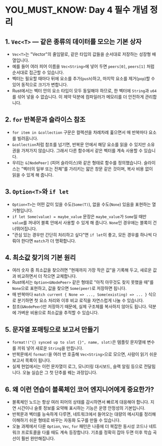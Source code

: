 # YOU_MUST_KNOW: Day 4 필수 개념 정리

## 1. `Vec<T>` — 같은 종류의 데이터를 모으는 기본 상자
- `Vec<T>`는 "Vector"의 줄임말로, 같은 타입의 값들을 순서대로 저장하는 성장형 배열입니다.
- 예를 들어 여러 피어 이름을 `Vec<String>`에 넣어 두면 `peers[0]`, `peers[1]` 처럼 순서대로 접근할 수 있습니다.
- 벡터는 필요할 때마다 뒤에 요소를 추가(`push`)하고, 마지막 요소를 제거(`pop`)할 수 있어 동적으로 크기가 변합니다.
- Rust에서는 벡터 안의 요소 타입이 모두 동일해야 하므로, 한 벡터에 `String`과 `u64`를 섞어 넣을 수 없습니다. 이 제약 덕분에 컴파일러가 메모리를 더 안전하게 관리합니다.

## 2. `for` 반복문과 슬라이스 참조
- `for item in &collection` 구문은 컬렉션을 차례차례 훑으면서 매 반복마다 요소를 빌려옵니다.
- `&collection`처럼 참조를 넘기면, 반복문 안에서 해당 요소를 읽을 수 있지만 소유권을 가져가지 않습니다. 그래서 다른 함수에서 같은 벡터를 계속 사용할 수 있습니다.
- 우리는 `&[NodePeer]` (피어 슬라이스)와 같은 형태로 함수를 정의했습니다. 슬라이스는 "벡터의 일부 또는 전체"를 가리키는 얇은 창문 같은 것이며, 복사 비용 없이 읽을 수 있게 해 줍니다.

## 3. `Option<T>`와 `if let`
- `Option<T>`는 어떤 값이 있을 수도(`Some(T)`), 없을 수도(`None`) 있음을 표현하는 열거형입니다.
- `if let Some(value) = maybe_value` 문장은 `maybe_value`가 `Some`일 때만 `value`를 꺼내어 블록 안에서 사용할 수 있게 해 줍니다. `None`인 경우에는 블록이 건너뛰어집니다.
- "관심 있는 경우만 간단히 처리하고 싶다"면 `if let`이 좋고, 모든 경우를 하나씩 다뤄야 한다면 `match`가 더 명확합니다.

## 4. 최소값 찾기의 기본 원리
- 여러 숫자 중 최소값을 찾으려면 "현재까지 가장 작은 값"을 기록해 두고, 새로운 값과 비교하면서 더 작으면 교체합니다.
- Rust에서는 `Option<&NodePeer>` 같은 형태로 "아직 아무것도 찾지 못했을 때"를 `None`으로 표현하고, 값을 찾으면 `Some(peer)`로 저장하면 됩니다.
- 매 반복마다 `match current { None => ..., Some(existing) => ... }` 식으로 분기하면 첫 요소 처리와 이후 비교 로직을 자연스럽게 나눌 수 있습니다.
- 참조(`&NodePeer`)만 저장하기 때문에, 실제 구조체를 복사하지 않아도 됩니다. 덕분에 가벼운 비용으로 최소값을 추적할 수 있습니다.

## 5. 문자열 포매팅으로 보고서 만들기
- `format!("{} synced up to slot {}", name, slot)`은 템플릿 문자열에 변수를 끼워 넣어 새로운 `String`을 만듭니다.
- 반복문에서 `format!`을 여러 번 호출해 `Vec<String>`으로 모으면, 사람이 읽기 쉬운 보고서 목록이 됩니다.
- 실제 현업에서는 이런 문자열이 로그, 모니터링 대시보드, 슬랙 알림 등으로 전달됩니다. 오늘 실습은 그 첫 단추를 꿰는 과정입니다.

## 6. 왜 이런 연습이 블록체인 코어 엔지니어에게 중요한가?
- 블록체인 노드는 항상 여러 피어의 상태를 감시하면서 빠르게 대응해야 합니다. 지연 시간이나 슬롯 정보를 요약해 표시하는 기능은 운영 안정성의 기본입니다.
- 반복문과 벡터를 능숙하게 다루면, 네트워크에서 들어오는 대량의 메시지를 정리해 이해하기 쉬운 형태로 바꾸는 자동화 도구를 만들 수 있습니다.
- 오늘 과제에서 다룬 `Option`, `Vec`, `for` 패턴은 나중에 더 복잡한 동시성 코드나 네트워크 프로토콜을 다룰 때도 계속 등장합니다. 기초를 정확히 잡아 두면 이후 학습 곡선이 훨씬 완만해집니다.
